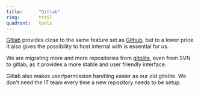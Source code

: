 ```yaml
---
title:      "Gitlab"
ring:       trail
quadrant:   tools
---
```


[Gitlab](https://about.gitlab.com/) provides close to the same feature set as [Github](https://github.com/), but to a lower price. It also gives the possibility to host internal with is essential for us.

We are migrating more and more repositories from [gitolite](http://gitolite.com/gitolite/index.html), even from SVN to gitlab, as it provides a more stable and user friendly interface.

Gitlab also makes user/permission handling easier as our old gitolite. We don't need the IT team every time a new repository needs to be setup.


